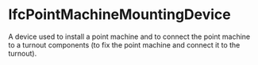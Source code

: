 IfcPointMachineMountingDevice
=============================
A device used to install a point machine and to connect the point machine to a
turnout components (to fix the point machine and connect it to the turnout).


